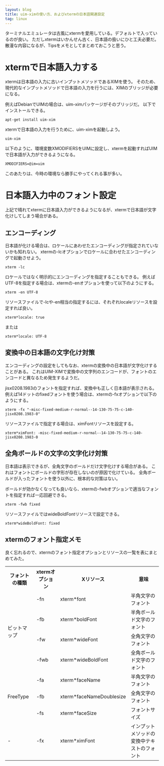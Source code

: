 ```yaml
---
layout: blog
title: uim-ximの使い方、およびxtermの日本語関連設定
tag: linux
---
```




ターミナルエミュレータは古風にxtermを愛用している。デフォルトで入っているのが良い。
ただしxtermはいかんせん古く、日本語の扱いにひと工夫必要だ。
散漫な内容になるが、Tipsをメモとしてまとめておこうと思う。

# xtermで日本語入力する

xtermは日本語の入力に古いインプットメソッドであるXIMを使う。
そのため、現代的なインプットメソッドで日本語の入力を行うには、XIMのブリッジが必要になる。

例えばDebianでUIMの場合は、uim-ximパッケージがそのブリッジだ。
以下でインストールできる。

    apt-get install uim-xim

xtermで日本語の入力を行うために、uim-ximを起動しよう。

    uim-xim

以下のように、環境変数XMODIFIERSをUIMに設定し、xtermを起動すればUIMで日本語が入力ができるようになる。

    XMODIFIERS=@im=uim

このあたりは、今時の環境なら勝手にやってくれる事が多い。

# 日本語入力中のフォント設定

上記で晴れてxtermに日本語入力ができるようになるが、xtermで日本語が文字化けしてしまう場合がある。

## エンコーディング

日本語が化ける場合は、ロケールにあわせたエンコーディングが指定されていないかも知れない。
xtermの-lcオプションでロケールに合わせたエンコーディングで起動させよう。

    xterm -lc

ロケールではなく明示的にエンコーディングを指定することもできる。
例えばUTF-8を指定する場合は、xtermの-enオプションを使って以下のようにする。

    xterm -en UTF-8

リソースファイルで-lcや-en相当の指定するには、それぞれlocaleリソースを設定すれば良い。

    xterm*locale: true

または

    xterm*locale: UTF-8

## 変換中の日本語の文字化け対策

エンコーディングの設定をしてもなお、xtermの変換中の日本語が文字化けすることがある。
これはUIM-XIMで変換中の文字列のエンコードが、フォントのエンコードと異なるため発生するようだ。

jisx0208.1983のフォントを指定すれば、変換中も正しく日本語が表示される。
例えば14ドットのfixedフォントを使う場合は、xtermの-fxオプションで以下のようにする。

    xterm -fx "-misc-fixed-medium-r-normal--14-130-75-75-c-140-jisx0208.1983-0"

リソースファイルで指定する場合は、ximFontリソースを設定する。

    xterm*ximFont: -misc-fixed-medium-r-normal--14-130-75-75-c-140-jisx0208.1983-0

## 全角ボールドの文字の文字化け対策

日本語は表示できるが、全角文字のボールドだけ文字化けする場合がある。
これはフォントにボールドの字形が存在しないのが原因で化けている。
全角ボールドが入ったフォントを使う以外に、根本的な対策はない。

ボールドが効かなくなっても良いなら、xtermの-fwbオプションで適当なフォントを指定すれば一応回避できる。

    xterm -fwb fixed

リソースファイルではwideBoldFontリソースで設定できる。

    xterm*wideBoldFont: fixed

## xtermのフォント指定メモ

良く忘れるので、xtermのフォント指定オプションとリソースの一覧を表にまとめてみた。

<table class="table table-striped">
<tr><th>フォントの種類</th><th>xtermオプション</th><th>Xリソース</th><th>意味</th></tr>
<tr><td rowspan="4">ビットマップ</td><td>-fn</td><td>xterm*font</td><td>半角文字のフォント</td></tr>
<tr><td>-fb</td><td>xterm*boldFont</td><td>半角ボールド文字のフォント</td></tr>
<tr><td>-fw</td><td>xterm*wideFont</td><td>全角文字のフォント</td></tr>
<tr><td>-fwb</td><td>xterm*wideBoldFont</td><td>全角ボールド文字のフォント</td></tr>
<tr><td rowspan="3">FreeType</td><td>-fa</td><td>xterm*faceName</td><td>半角文字のフォント</td></tr>
<tr><td>-fb</td><td>xterm*faceNameDoublesize</td><td>全角文字のフォント</td></tr>
<tr><td>-fs</td><td>xterm*faceSize</td><td>フォントサイズ</td></tr>
<tr><td>-</td><td>-fx</td><td>xterm*ximFont</td><td>インプットメソッドの変換中テキストのフォント</td></tr>
</table>
